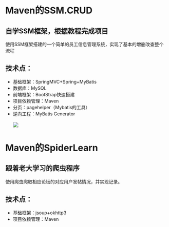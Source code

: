 Maven的SSM.CRUD
=============
自学SSM框架，根据教程完成项目
---------
使用SSM框架搭建的一个简单的员工信息管理系统，实现了基本的增删改查整个流程

技术点：
---------
* 基础框架：SpringMVC+Spring+MyBatis
* 数据库：MySQL
* 前端框架：BootStrap快速搭建
* 项目依赖管理：Maven
* 分页：pagehelper（Mybatis的工具）
* 逆向工程：MyBatis Generator<br><br>
![](https://github.com/a306946338/COM.WANG/blob/master/ssm-crud.jpg)  



Maven的SpiderLearn
=============
跟着老大学习的爬虫程序
---------
使用爬虫爬取相应论坛的对应用户发帖情况，并实现记录。

技术点：
---------
* 基础框架：jsoup+okhttp3
* 项目依赖管理：Maven

